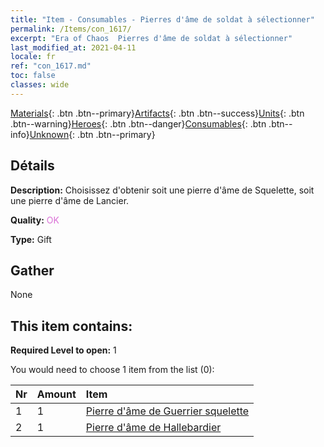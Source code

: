 ```yaml
---
title: "Item - Consumables - Pierres d'âme de soldat à sélectionner"
permalink: /Items/con_1617/
excerpt: "Era of Chaos  Pierres d'âme de soldat à sélectionner"
last_modified_at: 2021-04-11
locale: fr
ref: "con_1617.md"
toc: false
classes: wide
---
```

 [Materials](/fr/Items/){: .btn .btn--primary}[Artifacts](/fr/Items/Artifacts/){: .btn .btn--success}[Units](/fr/Items/Units/){: .btn .btn--warning}[Heroes](/fr/Items/Heroes/){: .btn .btn--danger}[Consumables](/fr/Items/Consumables/){: .btn .btn--info}[Unknown](/fr/Items/Unknown/){: .btn .btn--primary}

## Détails
 **Description:** Choisissez d'obtenir soit une pierre d'âme de Squelette, soit une pierre d'âme de Lancier.

 **Quality:** <span style="color: #DA70D6">OK</span>

 **Type:** Gift

## Gather

  None

## This item contains:

 **Required Level to open:** 1

 You would need to choose 1 item from the list (0):

  | Nr | Amount |     Item    |
  |:---|:-------|:------------|
  | 1 | 1 | [Pierre d'âme de Guerrier squelette](/fr/Items/unt_297/) | 
  | 2 | 1 | [Pierre d'âme de Hallebardier](/fr/Items/unt_282/) | 
